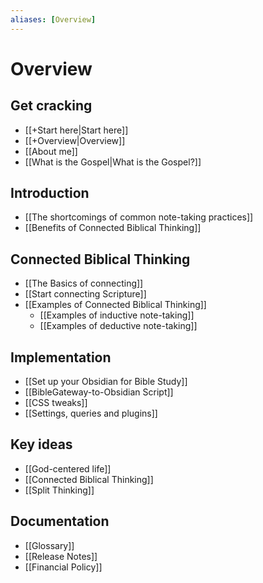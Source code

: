 ```yaml
---
aliases: [Overview]
---
```

# Overview
## Get cracking
* [[+Start here|Start here]]
* [[+Overview|Overview]]
* [[About me]]
* [[What is the Gospel|What is the Gospel?]]

## Introduction
* [[The shortcomings of common note-taking practices]]
* [[Benefits of Connected Biblical Thinking]]

## Connected Biblical Thinking
*  [[The Basics of connecting]]
*  [[Start connecting Scripture]] 
*  [[Examples of Connected Biblical Thinking]]
	*  [[Examples of inductive note-taking]]
	*  [[Examples of deductive note-taking]]

## Implementation
*  [[Set up your Obsidian for Bible Study]]
*  [[BibleGateway-to-Obsidian Script]]
* [[CSS tweaks]]
* [[Settings, queries and plugins]]

## Key ideas
* [[God-centered life]]
*  [[Connected Biblical Thinking]]
* [[Split Thinking]]

## Documentation
* [[Glossary]]
* [[Release Notes]]
* [[Financial Policy]]

